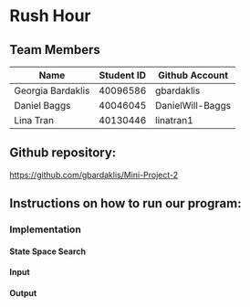 # Rush Hour

## Team Members
| Name               | Student ID    | Github Account   |
| -------------      | ------------- |-------------     |
| Georgia Bardaklis  | 40096586      | gbardaklis       |
| Daniel Baggs       | 40046045      | DanielWill-Baggs |
| Lina Tran          | 40130446      | linatran1        |

## Github repository:
https://github.com/gbardaklis/Mini-Project-2

## Instructions on how to run our program:

### Implementation

#### State Space Search

#### Input 

#### Output
